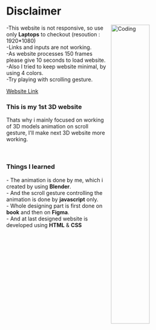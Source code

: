 <h1>Disclaimer</h1>
<img margin-top="100px" align="right" alt="Coding" width="45%" src="https://cdn.dribbble.com/users/1514097/screenshots/5504420/3d-cube.gif">
<p>
  -This website is not responsive, so use only <strong>Laptops</strong> to checkout (resoution : 1920*1080) <br>
  -Links and inputs are not working.<br>
  -As website processes 150 frames please give 10 seconds to load website.<br>
  -Also I tried to keep website minimal, by using 4 colors. <br>
  -Try playing with scrolling gesture.
</p>

[Website Link](https://pawar-pratik.github.io/3D-Gym-Website/)
<br>
<h3>This is my 1st 3D website</h3>
<p>Thats why i mainly focused on working of 3D models animation on scroll gesture, I'll make next 3D website more working.</p>
<br>
<h3>Things I learned</h3>
<p>
  - The animation is done by me, which i created by using <strong>Blender</strong>.<br>
  - And the scroll gesture controlling the animation is done by <strong>javascript</strong> only.<br>
  - Whole designing part is first done on <strong>book</strong> and then on <strong>Figma</strong>.<br>
  - And at last designed website is developed using <strong>HTML</strong> & <strong>CSS</strong>
</p>


